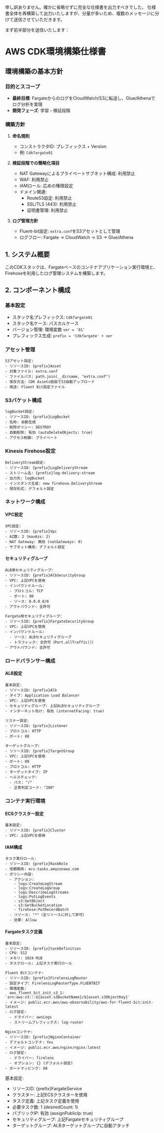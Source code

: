 申し訳ありません。確かに省略せずに完全な仕様書を出力すべきでした。
仕様書全体を再構築して出力いたしますが、分量が多いため、複数のメッセージに分けて送信させていただきます。

まず前半部分を送信いたします：

# AWS CDK環境構築仕様書

## 環境構築の基本方針

### 目的とスコープ
- **最終目標**: FargateからのログをCloudWatch/S3に転送し、Glue/Athenaでログ分析を実現
- **開発フェーズ**: 学習・検証段階

### 構築方針
1. **命名規則**
   - コンストラクタID: プレフィックス + Version
   - 例: `Cdkfargate01`

2. **検証段階での簡略化項目**
   - NAT Gatewayによるプライベートサブネット構成: 利用禁止
   - WAF: 利用禁止
   - IAMロール: 広めの権限設定
   - ドメイン関連:
     - Route53設定: 利用禁止
     - SSL/TLS (443): 利用禁止
     - 証明書管理: 利用禁止

3. **ログ管理方針**
   - Fluent-bit設定: `extra.conf`をS3アセットとして管理
   - ログフロー: Fargate → CloudWatch → S3 → Glue/Athena

## 1. システム概要
このCDKスタックは、Fargateベースのコンテナアプリケーション実行環境と、Firehoseを利用したログ管理システムを構築します。

## 2. コンポーネント構成

### 基本設定
- スタック名プレフィックス: `Cdkfargate01`
- スタック名ケース: パスカルケース
- バージョン管理: 環境変数 `ver = '01'`
- プレフィックス生成: `prefix = 'Cdkfargate' + ver`

### アセット管理
```plaintext
S3アセット設定:
- リソースID: {prefix}Asset
- 対象ファイル: extra.conf
- ファイルパス: path.join(__dirname, "extra.conf")
- 保存方法: CDK Assets経由でS3自動アップロード
- 用途: Fluent Bit設定ファイル
```

### S3バケット構成
```plaintext
logBucket設定:
- リソースID: {prefix}LogBucket
- 名称: 自動生成
- 削除ポリシー: DESTROY
- 自動削除: 有効 (autoDeleteObjects: true)
- アクセス制御: プライベート
```

### Kinesis Firehose設定
```plaintext
DeliveryStream設定:
- リソースID: {prefix}LogDeliveryStream
- ストリーム名: {prefix}log-delivery-stream
- 出力先: logBucket
- インスタンス生成: new firehose.DeliveryStream
- 保存形式: デフォルト設定
```

### ネットワーク構成

#### VPC設定
```plaintext
VPC設定:
- リソースID: {prefix}Vpc
- AZ数: 2 (maxAzs: 2)
- NAT Gateway: 無効 (natGateways: 0)
- サブネット構成: デフォルト設定
```

#### セキュリティグループ
```plaintext
ALB用セキュリティグループ:
- リソースID: {prefix}AlbSecurityGroup
- VPC: 上記VPCを使用
- インバウンドルール:
  - プロトコル: TCP
  - ポート: 80
  - ソース: 0.0.0.0/0
- アウトバウンド: 全許可

Fargate用セキュリティグループ:
- リソースID: {prefix}FargateSecurityGroup
- VPC: 上記VPCを使用
- インバウンドルール:
  - ソース: ALBセキュリティグループ
  - トラフィック: 全許可（Port.allTraffic()）
- アウトバウンド: 全許可
```

### ロードバランサー構成

#### ALB設定
```plaintext
基本設定:
- リソースID: {prefix}Alb
- タイプ: Application Load Balancer
- VPC: 上記VPCを使用
- セキュリティグループ: 上記ALBセキュリティグループ
- インターネット向け: 有効 (internetFacing: true)

リスナー設定:
- リソースID: {prefix}Listener
- プロトコル: HTTP
- ポート: 80

ターゲットグループ:
- リソースID: {prefix}TargetGroup
- VPC: 上記VPCを使用
- ポート: 80
- プロトコル: HTTP
- ターゲットタイプ: IP
- ヘルスチェック:
  - パス: "/"
  - 正常判定コード: "200"
```

### コンテナ実行環境

#### ECSクラスター設定
```plaintext
基本設定:
- リソースID: {prefix}Cluster
- VPC: 上記VPCを使用
```

#### IAM構成
```plaintext
タスク実行ロール:
- リソースID: {prefix}RaskRole
- 信頼関係: ecs-tasks.amazonaws.com
- ポリシー内容:
  - アクション:
    - logs:CreateLogStream
    - logs:CreateLogGroup
    - logs:DescribeLogStreams
    - logs:PutLogEvents
    - s3:GetObject
    - s3:GetBucketLocation
    - firehose:PutRecordBatch
  - リソース: "*"（全リソースに対して許可）
  - 効果: Allow
```

#### Fargateタスク定義
```plaintext
基本設定:
- リソースID: {prefix}taskDefinition
- CPU: 512
- メモリ: 1024 MiB
- タスクロール: 上記タスク実行ロール

Fluent Bitコンテナ:
- リソースID: {prefix}FirelensLogRouter
- 設定タイプ: FirelensLogRouterType.FLUENTBIT
- 環境変数:
  aws_fluent_bit_init_s3_1: `arn:aws:s3:::${asset.s3BucketName}/${asset.s3ObjectKey}`
- イメージ: public.ecr.aws/aws-observability/aws-for-fluent-bit:init-latest
- ログ設定:
  - ドライバー: awsLogs
  - ストリームプレフィックス: log-router

Nginxコンテナ:
- リソースID: {prefix}NginxContainer
- デフォルトコンテナ: Yes
- イメージ: public.ecr.aws/nginx/nginx:latest
- ログ設定:
  - ドライバー: firelens
  - オプション: {} (デフォルト設定)
- ポートマッピング: 80
```

基本設定:
- リソースID: {prefix}FargateService
- クラスター: 上記ECSクラスターを使用
- タスク定義: 上記タスク定義を使用
- 必要タスク数: 1 (desiredCount: 1)
- パブリックIP: 有効 (assignPublicIp: true)
- セキュリティグループ: 上記Fargateセキュリティグループ
- ターゲットグループ: ALBターゲットグループに自動アタッチ